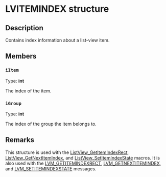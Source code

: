 # LVITEMINDEX structure

## Description

Contains index information about a list-view item.

## Members

### `iItem`

Type: **int**

The index of the item.

### `iGroup`

Type: **int**

The index of the group the item belongs to.

## Remarks

This structure is used with the [ListView_GetItemIndexRect](https://learn.microsoft.com/windows/desktop/api/commctrl/nf-commctrl-listview_getitemindexrect), [ListView_GetNextItemIndex](https://learn.microsoft.com/windows/desktop/api/commctrl/nf-commctrl-listview_getnextitemindex), and [ListView_SetItemIndexState](https://learn.microsoft.com/windows/desktop/api/commctrl/nf-commctrl-listview_setitemindexstate) macros. It is also used with the [LVM_GETITEMINDEXRECT](https://learn.microsoft.com/windows/desktop/Controls/lvm-getitemindexrect), [LVM_GETNEXTITEMINDEX](https://learn.microsoft.com/windows/desktop/controls/lvm-getnextitemindex), and [LVM_SETITEMINDEXSTATE](https://learn.microsoft.com/windows/desktop/Controls/lvm-setitemindexstate) messages.